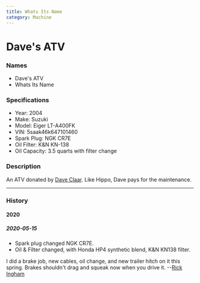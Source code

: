 ```yaml
---
title: Whats Its Name
category: Machine
---
```

# Dave's ATV
### Names
- Dave's ATV
- Whats Its Name

### Specifications
- Year: 2004
- Make: Suzuki
- Model: Eiger LT-A400FK
- VIN: 5saak46k647101460
- Spark Plug: NGK CR7E
- Oil Filter: K&N KN-138
- Oil Capacity: 3.5 quarts with filter change


### Description

An ATV donated by [Dave Claar](Dave-Claar). Like Hippo, Dave pays for the maintenance.

---
### History
#### 2020

##### 2020-05-15

- Spark plug changed NGK CR7E.
- Oil & Filter changed, with Honda HP4 synthetic blend, K&N KN138 filter.

I did a brake job, new cables, oil change, and new trailer hitch on it this spring. Brakes shouldn't drag and squeak now when you drive it. --[Rick Ingham](Rick-Ingham)
